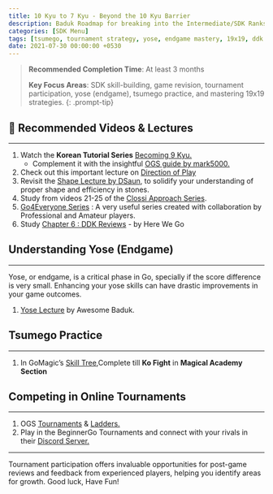 ```yaml
---
title: 10 Kyu to 7 Kyu - Beyond the 10 Kyu Barrier
description: Baduk Roadmap for breaking into the Intermediate/SDK Ranks
categories: [SDK Menu]
tags: [tsumego, tournament strategy, yose, endgame mastery, 19x19, ddk revision]
date: 2021-07-30 00:00:00 +0530
---
```


> **Recommended Completion Time**: At least 3 months  
>
> **Key Focus Areas**: SDK skill-building, game revision, tournament participation, yose (endgame), tsumego practice, and mastering 19x19 strategies.
{: .prompt-tip}

## 🎥 Recommended Videos & Lectures

---

1. Watch the **Korean Tutorial Series** <a href="https://youtube.com/playlist?list=PLO5jVlKbZT22OSvlFhdiLboMSQtPJ5Qhr&si=VID5pGmJUTHtX21r" target="_blank" rel="nofollow noopener noreferrer">Becoming 9 Kyu.</a>
   - Complement it with the insightful <a href="https://forums.online-go.com/t/becoming-9-kyu-a-series-for-beginners/3809" target="_blank" rel="nofollow noopener noreferrer">OGS guide by mark5000.</a>
2. Check out this important lecture on <a href="https://youtu.be/kIvvapIgbZk" target="_blank" rel="nofollow noopener noreferrer">Direction of Play</a>
3. Revisit the <a href="https://youtube.com/playlist?list=PLaGWrLfG4UToLUZ-X77wYRSmTtZQyufS_&si=wzbvD38K0cLbIWcK" target="_blank" rel="nofollow noopener noreferrer">Shape Lecture by DSaun</a>, to solidify your understanding of proper shape and efficiency in stones.
4. Study from videos 21-25 of the <a href="https://youtube.com/playlist?list=PL5mVjO5OFYSymMy2Mixl7E5vpwFDO_0B4&si=C_V23Nfre_AJsK2M" target="_blank" rel="nofollow noopener noreferrer">Clossi Approach Series</a>.
5. <a href="https://youtube.com/playlist?list=PLTuxcmwHQVgHuL8ge7IHupIdIwwza39Tg&si=RkE2nYxgWAp3Hqqu" target="_blank" rel="nofollow noopener noreferrer">Go4Everyone Series</a> : A very useful series created with collaboration by Professional and Amateur players.
6. Study <a href="https://youtube.com/playlist?list=PLsIslX1eRChKRBBnhZPiZn0gc3imJ-SQd&si=b0dM_Fx3q53c6WQ-" target="_blank" rel="nofollow noopener noreferrer">Chapter 6 : DDK Reviews</a> - by Here We Go

## Understanding Yose (Endgame)

---

Yose, or endgame, is a critical phase in Go, specially if the score difference is very small. Enhancing your yose skills can have drastic improvements in your game outcomes.
1. <a href="https://youtu.be/Cg73RgJRVlk" target="_blank" rel="nofollow noopener noreferrer">Yose Lecture</a> by Awesome Baduk.

## Tsumego Practice

---

1. In GoMagic’s <a href="https://gomagic.org/go-problems/" target="_blank" rel="nofollow noopener noreferrer">Skill Tree</a>,Complete till **Ko Fight** in **Magical Academy Section**

## Competing in Online Tournaments

---

1. OGS <a href="https://online-go.com/tournaments" target="_blank" rel="nofollow noopener noreferrer">Tournaments</a> & <a href="https://online-go.com/ladders" target="_blank" rel="nofollow noopener noreferrer">Ladders.</a>
2. Play in the BeginnerGo Tournaments and connect with your rivals in their <a href="https://discord.com/invite/ANwpMwCNkv" target="_blank" rel="nofollow noopener noreferrer">Discord Server.</a>

---

Tournament participation offers invaluable opportunities for post-game reviews and feedback from experienced players, helping you identify areas for growth. Good luck, Have Fun!
